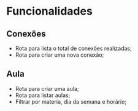 # Funcionalidades

## Conexões

- Rota para lista o total de conexões realizadas;
- Rota para  criar uma nova conexão;

## Aula

- Rota para criar uma aula;
- Rota para listar aulas;
- Filtrar por materia, dia da semana e horário;